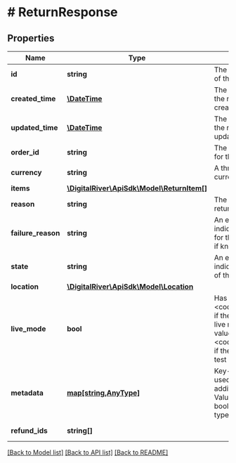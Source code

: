# # ReturnResponse

## Properties

Name | Type | Description | Notes
------------ | ------------- | ------------- | -------------
**id** | **string** | The unique identifier of the return. | [optional] [readonly] 
**created_time** | [**\DateTime**](\DateTime.md) | The time at which the return was created. | [optional] [readonly] 
**updated_time** | [**\DateTime**](\DateTime.md) | The time at which the return was updated. | [optional] [readonly] 
**order_id** | **string** | The unique identifier for the order | [optional] [readonly] 
**currency** | **string** | A three-letter ISO currency code. | [optional] 
**items** | [**\DigitalRiver\ApiSdk\Model\ReturnItem[]**](ReturnItem.md) |  | [optional] 
**reason** | **string** | The reason for the return. | [optional] 
**failure_reason** | **string** | An enumeration indicating the reason for the return failure, if known. | [optional] 
**state** | **string** | An enumeration indicating the state of the return. | [optional] 
**location** | [**\DigitalRiver\ApiSdk\Model\Location**](Location.md) |  | [optional] 
**live_mode** | **bool** | Has the value &lt;code&gt;true&lt;/code&gt; if the object exists in live mode or the value &lt;code&gt;false&lt;/code&gt; if the object exists in test mode. | [optional] 
**metadata** | [**map[string,AnyType]**](AnyType.md) | Key-value pairs used to store additional data. Value can be string, boolean or integer types. | [optional] 
**refund_ids** | **string[]** |  | [optional] [readonly] 

[[Back to Model list]](../../README.md#documentation-for-models) [[Back to API list]](../../README.md#documentation-for-api-endpoints) [[Back to README]](../../README.md)


